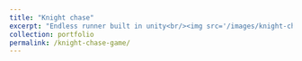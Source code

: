 ```yaml
---
title: "Knight chase"
excerpt: "Endless runner built in unity<br/><img src='/images/knight-chase.png'>"
collection: portfolio
permalink: /knight-chase-game/
---
```

